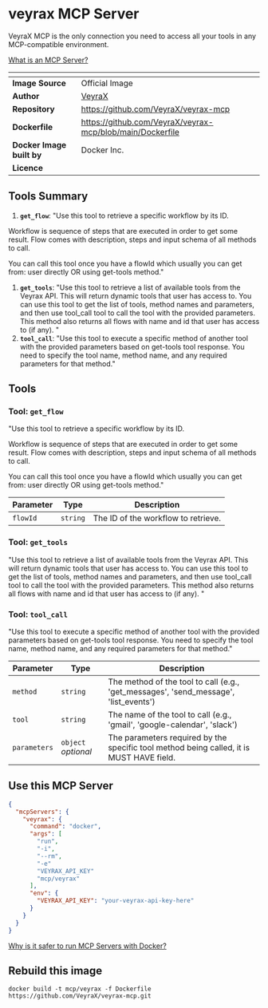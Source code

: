 # veyrax MCP Server

VeyraX MCP is the only connection you need to access all your tools in any MCP-compatible environment.

[What is an MCP Server?](https://www.anthropic.com/news/model-context-protocol)

| <!-- --> | <!-- --> |
|-----------|---------|
| **Image Source** | Official Image |
| **Author** | [VeyraX](https://github.com/VeyraX) |
| **Repository** | https://github.com/VeyraX/veyrax-mcp |
| **Dockerfile** | https://github.com/VeyraX/veyrax-mcp/blob/main/Dockerfile |
| **Docker Image built by** | Docker Inc. |
| **Licence** |  |

## Tools Summary

 1. **`get_flow`**: "Use this tool to retrieve a specific workflow by its ID.

Workflow is sequence of steps that are executed in order to get some result. Flow comes with description, steps and input schema of all methods to call.

You can call this tool once you have a flowId which usually you can get from: user directly OR using get-tools method."
 1. **`get_tools`**: "Use this tool to retrieve a list of available tools from the Veyrax API.
This will return dynamic tools that user has access to.
You can use this tool to get the list of tools, method names and parameters, and then use tool_call tool to call the tool with the provided parameters.
This method also returns all flows with name and id that user has access to (if any).
"
 1. **`tool_call`**: "Use this tool to execute a specific method of another tool with the provided parameters based on get-tools tool response.
You need to specify the tool name, method name, and any required parameters for that method."

## Tools

### Tool: **`get_flow`**

"Use this tool to retrieve a specific workflow by its ID.

Workflow is sequence of steps that are executed in order to get some result. Flow comes with description, steps and input schema of all methods to call.

You can call this tool once you have a flowId which usually you can get from: user directly OR using get-tools method."

| Parameter | Type | Description |
| - | - | - |
| `flowId` | `string` | The ID of the workflow to retrieve. |

### Tool: **`get_tools`**

"Use this tool to retrieve a list of available tools from the Veyrax API.
This will return dynamic tools that user has access to.
You can use this tool to get the list of tools, method names and parameters, and then use tool_call tool to call the tool with the provided parameters.
This method also returns all flows with name and id that user has access to (if any).
"

### Tool: **`tool_call`**

"Use this tool to execute a specific method of another tool with the provided parameters based on get-tools tool response.
You need to specify the tool name, method name, and any required parameters for that method."

| Parameter | Type | Description |
| - | - | - |
| `method` | `string` | The method of the tool to call (e.g., 'get_messages', 'send_message', 'list_events') |
| `tool` | `string` | The name of the tool to call (e.g., 'gmail', 'google-calendar', 'slack') |
| `parameters` | `object` *optional* | The parameters required by the specific tool method being called, it is MUST HAVE field. |

## Use this MCP Server

```json
{
  "mcpServers": {
    "veyrax": {
      "command": "docker",
      "args": [
        "run",
        "-i",
        "--rm",
        "-e"
        "VEYRAX_API_KEY"
        "mcp/veyrax"
      ],
      "env": {
        "VEYRAX_API_KEY": "your-veyrax-api-key-here"
      }
    }
  }
}
```

[Why is it safer to run MCP Servers with Docker?](https://www.docker.com/blog/the-model-context-protocol-simplifying-building-ai-apps-with-anthropic-claude-desktop-and-docker/)

## Rebuild this image

```console
docker build -t mcp/veyrax -f Dockerfile https://github.com/VeyraX/veyrax-mcp.git
```

